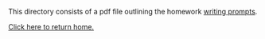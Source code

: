 This directory consists of a pdf file outlining the homework [writing prompts](https://github.com/sfushidahardy/SSEA-Linear-Algebra-Activities/blob/main/Homework/Writing/writing-prompts.pdf).

[Click here to return home.](https://github.com/sfushidahardy/SSEA-Linear-Algebra-Activities/blob/main/README.md#homework)

